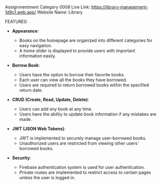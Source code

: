  Assignmentment Category 0008
Live Link: https://library-management-1d9c1.web.app/
Website Name: Library

FEATURES:

- **Appearance**:
  - Books on the homepage are organized into different categories for easy navigation.
  - A home slider is displayed to provide users with important information easily.

- **Borrow Book**:
  - Users have the option to borrow their favorite books.
  - Each user can view all the books they have borrowed.
  - Users are required to return borrowed books within the specified return date.

- **CRUD (Create, Read, Update, Delete)**:
  - Users can add any book at any time.
  - Users have the ability to update book information if any mistakes are made.

- **JWT (JSON Web Tokens)**:
  - JWT is implemented to securely manage user-borrowed books.
  - Unauthorized users are restricted from viewing other users' borrowed books.

- **Security**:
  - Firebase authentication system is used for user authentication.
  - Private routes are implemented to restrict access to certain pages unless the user is logged in.
